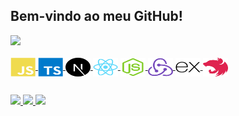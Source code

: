 <!--
**jvbezerra/jvbezerra** is a ✨ _special_ ✨ repository because its `README.md` (this file) appears on your GitHub profile.

Here are some ideas to get you started:

- 🔭 I’m currently working on ...
- 🌱 I’m currently learning ...
- 👯 I’m looking to collaborate on ...
- 🤔 I’m looking for help with ...
- 💬 Ask me about ...
- 📫 How to reach me: ...
- 😄 Pronouns: ...
- ⚡ Fun fact: ...
-->
## Bem-vindo ao meu GitHub!
<div>
    <a href="https://github.com/jvbezerra">
    <img height="250em" src="https://github-readme-stats.vercel.app/api/top-langs/?username=jvbezerra&langs_count=7&theme=dark"/>
</div>

<div style="display: inline_block"><br>
    <img align="center" alt="jv-Js" height="30" width="40" src="https://raw.githubusercontent.com/devicons/devicon/master/icons/javascript/javascript-plain.svg">
    <img align="center" alt="jv-Ts" height="30" width="40" src="https://raw.githubusercontent.com/devicons/devicon/master/icons/typescript/typescript-plain.svg">
    <img align="center" alt="jv-next" height="30" width="40" src="https://raw.githubusercontent.com/devicons/devicon/master/icons/nextjs/nextjs-original.svg">
    <img align="center" alt="jv-React" height="30" width="40" src="https://raw.githubusercontent.com/devicons/devicon/master/icons/react/react-original.svg">
    <img align="center" alt="jv-node" height="30" width="40" src="https://raw.githubusercontent.com/devicons/devicon/master/icons/nodejs/nodejs-original.svg">
    <img align="center" alt="jv-redux" height="30" width="40" src="https://raw.githubusercontent.com/devicons/devicon/master/icons/redux/redux-original.svg">
    <img align="center" alt="jv-express" height="30" width="40" src="https://raw.githubusercontent.com/devicons/devicon/master/icons/express/express-original.svg">
    <img align="center" alt="jv-nest" height="30" width="40" src="https://raw.githubusercontent.com/devicons/devicon/master/icons/nestjs/nestjs-plain.svg">
</div>

##

<div> 
    <a href="https://instagram.com/_.jvictor" target="_blank"><img src="https://img.shields.io/badge/-Instagram-%23E4405F?style=for-the-badge&logo=instagram&logoColor=white" target="_blank"/>
    <a href = "mailto:victorjohn919@gmail.com"><img src="https://img.shields.io/badge/-Gmail-%23333?style=for-the-badge&logo=gmail&logoColor=white" target="_blank"/>
    <a href="https://www.linkedin.com/in/jvictorbezerra" target="_blank"><img src="https://img.shields.io/badge/-LinkedIn-%230077B5?style=for-the-badge&logo=linkedin&logoColor=white" target="_blank"/>
</div>
